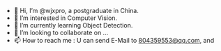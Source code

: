 - 👋 Hi, I’m @wjxpro, a postgraduate in China.
- 👀 I’m interested in Computer Vision.
- 🌱 I’m currently learning Object Detection.
- 💞️ I’m looking to collaborate on ...
- 📫 How to reach me : U can send E-Mail to 804359553@qq.com, and

<!---
wjxpro/wjxpro is a ✨ special ✨ repository because its `README.md` (this file) appears on your GitHub profile.
You can click the Preview link to take a look at your changes.
--->
